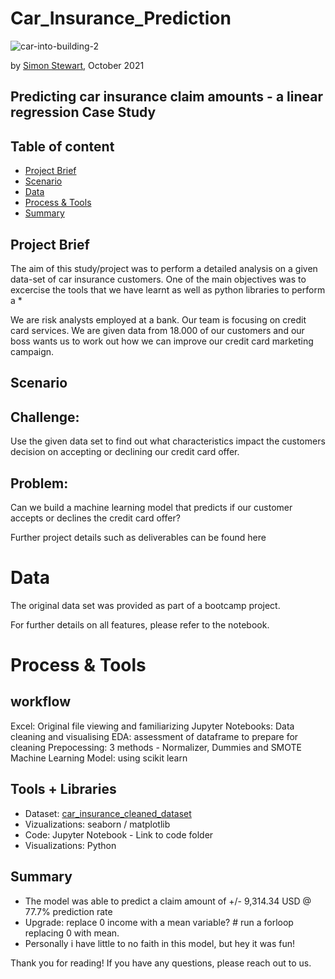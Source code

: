 # Car_Insurance_Prediction

![car-into-building-2](https://user-images.githubusercontent.com/44263926/141156920-cda15317-b9ed-4095-bf72-1e8de4634eb4.jpeg)


by [Simon Stewart](https://github.com/nomaditect), October 2021


## Predicting car insurance claim amounts - a linear regression Case Study

## Table of content
- [Project Brief](https://github.com/nomaditect/nomaditect_portfolio/tree/main/highlighted_projects/Car_Insurance_Analysis#project-brief)
- [Scenario](https://github.com/nomaditect/nomaditect_portfolio/tree/main/highlighted_projects/Car_Insurance_Analysis#scenario)
- [Data](https://github.com/nomaditect/nomaditect_portfolio/tree/main/highlighted_projects/Car_Insurance_Analysis#data)
- [Process & Tools](https://github.com/nomaditect/nomaditect_portfolio/tree/main/highlighted_projects/Car_Insurance_Analysis#process--tools)
- [Summary](https://github.com/nomaditect/nomaditect_portfolio/tree/main/highlighted_projects/Car_Insurance_Analysis#Summary)

## Project Brief

The aim of this study/project was to perform a detailed analysis on a given data-set of car insurance customers. One of the main objectives was to excercise the tools that we have learnt as well as python libraries to perform a 
* 

We are risk analysts employed at a bank. Our team is focusing on credit card services. We are given data from 18.000 of our customers and our boss wants us to work out how we can improve our credit card marketing campaign.

## Scenario

## Challenge: 
Use the given data set to find out what characteristics impact the customers decision on accepting or declining our credit card offer.

## Problem: 
Can we build a machine learning model that predicts if our customer accepts or declines the credit card offer?


Further project details such as deliverables can be found here

# Data

The original data set was provided as part of a bootcamp project.

For further details on all features, please refer to the notebook.

# Process & Tools

## workflow

Excel: Original file viewing and familiarizing
Jupyter Notebooks: Data cleaning and visualising
EDA: assessment of dataframe to prepare for cleaning
Prepocessing: 3 methods - Normalizer, Dummies and SMOTE
Machine Learning Model: using scikit learn

## Tools + Libraries

* Dataset: [car_insurance_cleaned_dataset](https://github.com/nomaditect/nomaditect_portfolio/tree/main/highlighted_projects/Car_Insurance_Analysis/Datasets)
* Vizualizations: seaborn / matplotlib
* Code: Jupyter Notebook - Link to code folder
* Visualizations: Python

## Summary

* The model was able to predict a claim amount of +/- 9,314.34 USD @ 77.7% prediction rate
* Upgrade: replace 0 income with a mean variable? # run a forloop replacing 0 with mean.
* Personally i have little to no faith in this model, but hey it was fun!


Thank you for reading!
If you have any questions, please reach out to us.
